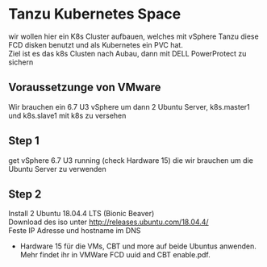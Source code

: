 # Tanzu Kubernetes Space

wir wollen hier ein K8s Cluster aufbauen, welches mit vSphere Tanzu diese FCD disken benutzt und als Kubernetes ein PVC hat.  
Ziel ist es das k8s Clusten nach Aubau, dann mit DELL PowerProtect zu sichern

## Voraussetzunge von VMware     
Wir brauchen ein 6.7 U3 vSphere um dann 2 Ubuntu Server, k8s.master1 und k8s.slave1 mit k8s zu versehen

## Step 1
get vSphere 6.7 U3 running (check Hardware 15) die wir brauchen um die Ubuntu Server zu verwenden

## Step 2
Install 2 Ubuntu 18.04.4 LTS (Bionic Beaver)  
Download des iso unter http://releases.ubuntu.com/18.04.4/  
Feste IP Adresse und hostname im DNS  

- Hardware 15 für die VMs, CBT und more auf beide Ubuntus anwenden. Mehr findet ihr in
VMWare FCD uuid and CBT enable.pdf.   

